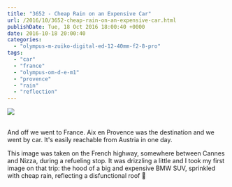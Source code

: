 ```yaml
---
title: "3652 - Cheap Rain on an Expensive Car"
url: /2016/10/3652-cheap-rain-on-an-expensive-car.html
publishDate: Tue, 18 Oct 2016 18:00:40 +0000
date: 2016-10-18 20:00:40
categories: 
  - "olympus-m-zuiko-digital-ed-12-40mm-f2-8-pro"
tags: 
  - "car"
  - "france"
  - "olympus-om-d-e-m1"
  - "provence"
  - "rain"
  - "reflection"
---
```

<div class="container">
<div class="center"><a target="_blank" href="https://d25zfm9zpd7gm5.cloudfront.net/1200x1200/2016/20160619_161908_DxO_lr.jpg"><img class="webfeedsFeaturedVisual" src="https://d25zfm9zpd7gm5.cloudfront.net/0600x0600/2016/20160619_161908_DxO_lr.jpg" /></a></div>
</div>
<br />

And off we went to France. Aix en Provence was the destination and we went by car. It's easily reachable from Austria in one day.

This image was taken on the French highway, somewhere between Cannes and Nizza, during a refueling stop. It was drizzling a little and I took my first image on that trip: the hood of a big and expensive BMW SUV, sprinkled with cheap rain, reflecting a disfunctional roof 🙂
